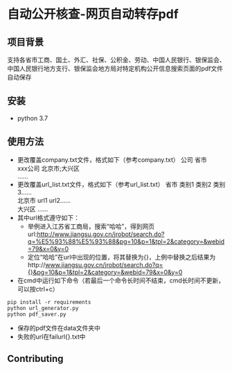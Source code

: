 # 自动公开核查-网页自动转存pdf
## 项目背景
支持各省市工商、国土、外汇、社保、公积金、劳动、中国人民银行、银保监会、中国人民银行地方支行、银保监会地方局对特定机构公开信息搜索页面的pdf文件自动保存

## 安装
- python 3.7

## 使用方法
- 更改覆盖company.txt文件，格式如下（参考company.txt）
  公司  省市  
  xxx公司 北京市;大兴区  
  ……  
- 更改覆盖url_list.txt文件，格式如下（参考url_list.txt）
  省市  类别1 类别2 类别3……  
  北京市 url1  url2……  
  大兴区 ……  
- 其中url格式遵守如下：
  - 举例进入江苏省工商局，搜索“哈哈”，得到网页url:http://www.jiangsu.gov.cn/jrobot/search.do?q=%E5%93%88%E5%93%88&pg=10&p=1&tpl=2&category=&webid=79&x=0&y=0
  - 定位“哈哈”在url中出现的位置，将其替换为{}，上例中替换之后结果为http://www.jiangsu.gov.cn/jrobot/search.do?q={}&pg=10&p=1&tpl=2&category=&webid=79&x=0&y=0
- 在cmd中运行如下命令（若最后一个命令长时间不结束，cmd长时间不更新，可以按ctrl+c）  
```
pip install -r requirements
python url_generator.py
python pdf_saver.py
```
- 保存的pdf文件在data文件夹中
- 失败的url在failurl{}.txt中

## Contributing
